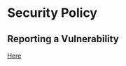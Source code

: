 # Security Policy

## Reporting a Vulnerability
[Here](https://github.com/MMAKINGDOM/CEMS/security/advisories/new) 
